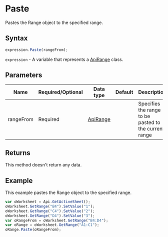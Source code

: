 # Paste

Pastes the Range object to the specified range.

## Syntax

```javascript
expression.Paste(rangeFrom);
```

`expression` - A variable that represents a [ApiRange](../ApiRange.md) class.

## Parameters

| **Name** | **Required/Optional** | **Data type** | **Default** | **Description** |
| ------------- | ------------- | ------------- | ------------- | ------------- |
| rangeFrom | Required | [ApiRange](../../ApiRange/ApiRange.md) |  | Specifies the range to be pasted to the current range |

## Returns

This method doesn't return any data.

## Example

This example pastes the Range object to the specified range.

```javascript editor-xlsx
var oWorksheet = Api.GetActiveSheet();
oWorksheet.GetRange("B4").SetValue("1");
oWorksheet.GetRange("C4").SetValue("2");
oWorksheet.GetRange("D4").SetValue("3");
var oRangeFrom = oWorksheet.GetRange("B4:D4");
var oRange = oWorksheet.GetRange("A1:C1");
oRange.Paste(oRangeFrom);
```
